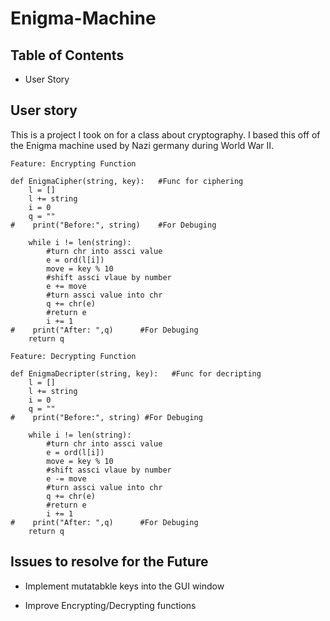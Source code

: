 # Enigma-Machine

## Table of Contents

* User Story

User story
---

This is a project I took on for a class about cryptography. I based this off of the Enigma machine used by Nazi germany during World War II.  
```gherkin=
Feature: Encrypting Function

def EnigmaCipher(string, key):   #Func for ciphering 
    l = []
    l += string
    i = 0
    q = ""
#    print("Before:", string)    #For Debuging
    
    while i != len(string):
        #turn chr into assci value 
        e = ord(l[i])
        move = key % 10
        #shift assci vlaue by number
        e += move
        #turn assci value into chr 
        q += chr(e)
        #return e
        i += 1
#    print("After: ",q)      #For Debuging
    return q
```

```gherkin=
Feature: Decrypting Function

def EnigmaDecripter(string, key):   #Func for decripting 
    l = []
    l += string
    i = 0
    q = ""
#    print("Before:", string) #For Debuging
    
    while i != len(string):
        #turn chr into assci value 
        e = ord(l[i])
        move = key % 10
        #shift assci vlaue by number 
        e -= move
        #turn assci value into chr 
        q += chr(e)
        #return e
        i += 1
#    print("After: ",q)      #For Debuging
    return q
```

## Issues to resolve for the Future 
 
* Implement mutatabkle keys into the GUI window 

* Improve Encrypting/Decrypting functions


